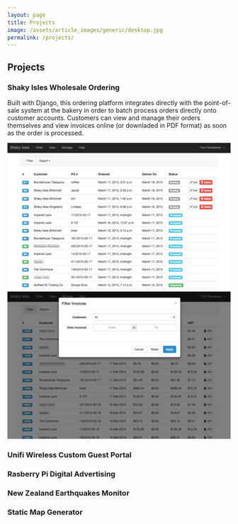 ```yaml
---
layout: page
title: Projects
image: /assets/article_images/generic/desktop.jpg
permalink: /projects/
---
```


## Projects

### Shaky Isles Wholesale Ordering
<a class="icon-external-link" href="http://wholesale.shakyisles.co.nz"><i class="fa fa-external-link"></i></a>


Built with Django, this ordering platform integrates directly with the point-of-sale system at the bakery in order to batch process orders directly onto customer accounts. Customers can view and manage their orders themselves and view invoices online (or downladed in PDF format) as soon as the order is processed.

![Orders](/assets/images/projects/shaky-orders.png)
![Invoices](/assets/images/projects/shaky-invoices.png)

### Unifi Wireless Custom Guest Portal

### Rasberry Pi Digital Advertising
<a class="icon-github" href="https://github.com/tom-henderson/pi-projector"><i class="fa fa-github"></i></a>

### New Zealand Earthquakes Monitor
<a class="icon-github" href="https://github.com/tom-henderson/eqnz"><i class="fa fa-github"></i></a>

### Static Map Generator
<a class="icon-github" href="https://github.com/tom-henderson/static-map-generator"><i class="fa fa-github"></i></a>
<a class="icon-external-link" href="http://tom-henderson.github.io/static-map-generator/"><i class="fa fa-external-link"></i></a>
